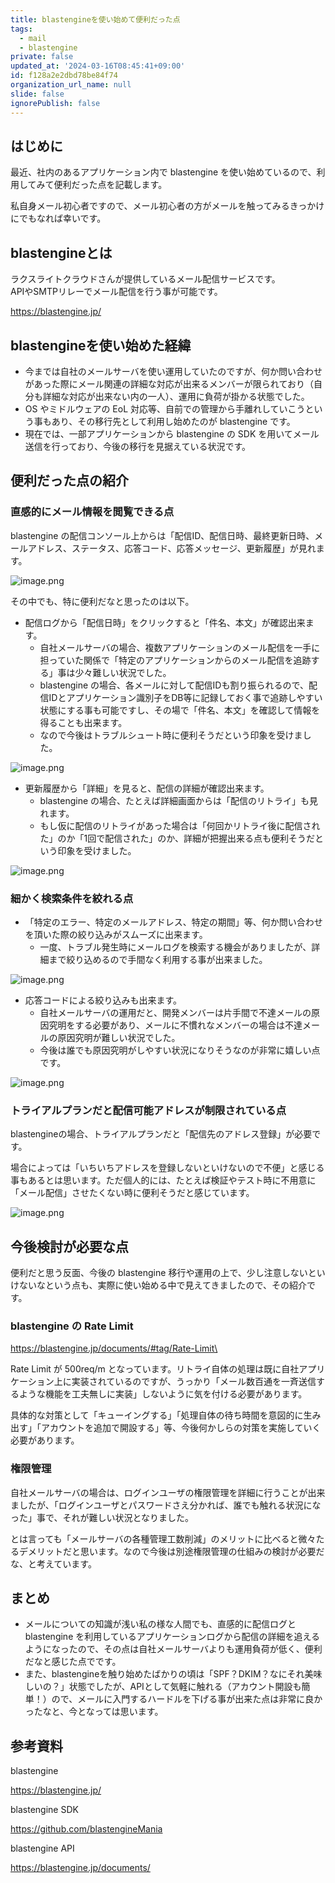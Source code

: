 ```yaml
---
title: blastengineを使い始めて便利だった点
tags:
  - mail
  - blastengine
private: false
updated_at: '2024-03-16T08:45:41+09:00'
id: f128a2e2dbd78be84f74
organization_url_name: null
slide: false
ignorePublish: false
---
```

## はじめに

最近、社内のあるアプリケーション内で blastengine を使い始めているので、利用してみて便利だった点を記載します。

私自身メール初心者ですので、メール初心者の方がメールを触ってみるきっかけにでもなれば幸いです。

## blastengineとは

ラクスライトクラウドさんが提供しているメール配信サービスです。  
APIやSMTPリレーでメール配信を行う事が可能です。

https://blastengine.jp/

## blastengineを使い始めた経緯

- 今までは自社のメールサーバを使い運用していたのですが、何か問い合わせがあった際にメール関連の詳細な対応が出来るメンバーが限られており（自分も詳細な対応が出来ない内の一人）、運用に負荷が掛かる状態でした。
- OS やミドルウェアの EoL 対応等、自前での管理から手離れしていこうという事もあり、その移行先として利用し始めたのが blastengine です。
- 現在では、一部アプリケーションから blastengine の SDK を用いてメール送信を行っており、今後の移行を見据えている状況です。

## 便利だった点の紹介

### 直感的にメール情報を閲覧できる点

blastengine の配信コンソール上からは「配信ID、配信日時、最終更新日時、メールアドレス、ステータス、応答コード、応答メッセージ、更新履歴」が見れます。  

![image.png](https://qiita-image-store.s3.ap-northeast-1.amazonaws.com/0/411902/1425a174-e4b1-50ad-cdae-0303032b5ac8.png)

その中でも、特に便利だなと思ったのは以下。

- 配信ログから「配信日時」をクリックすると「件名、本文」が確認出来ます。
  - 自社メールサーバの場合、複数アプリケーションのメール配信を一手に担っていた関係で「特定のアプリケーションからのメール配信を追跡する」事は少々難しい状況でした。
  - blastengine の場合、各メールに対して配信IDも割り振られるので、配信IDとアプリケーション識別子をDB等に記録しておく事で追跡しやすい状態にする事も可能ですし、その場で「件名、本文」を確認して情報を得ることも出来ます。
  - なので今後はトラブルシュート時に便利そうだという印象を受けました。

![image.png](https://qiita-image-store.s3.ap-northeast-1.amazonaws.com/0/411902/146909a9-305d-b542-3a26-7b7dc2560c4c.png)

- 更新履歴から「詳細」を見ると、配信の詳細が確認出来ます。
  - blastengine の場合、たとえば詳細画面からは「配信のリトライ」も見れます。
  - もし仮に配信のリトライがあった場合は「何回かリトライ後に配信された」のか「1回で配信された」のか、詳細が把握出来る点も便利そうだという印象を受けました。

![image.png](https://qiita-image-store.s3.ap-northeast-1.amazonaws.com/0/411902/a6960ab0-088d-2dd8-0d1e-91c89a171e37.png)

### 細かく検索条件を絞れる点

- 「特定のエラー、特定のメールアドレス、特定の期間」等、何か問い合わせを頂いた際の絞り込みがスムーズに出来ます。
  - 一度、トラブル発生時にメールログを検索する機会がありましたが、詳細まで絞り込めるので手間なく利用する事が出来ました。

![image.png](https://qiita-image-store.s3.ap-northeast-1.amazonaws.com/0/411902/853dc0e9-cf09-3919-67db-2b32f2900bba.png)

- 応答コードによる絞り込みも出来ます。
  - 自社メールサーバの運用だと、開発メンバーは片手間で不達メールの原因究明をする必要があり、メールに不慣れなメンバーの場合は不達メールの原因究明が難しい状況でした。
  - 今後は誰でも原因究明がしやすい状況になりそうなのが非常に嬉しい点です。

![image.png](https://qiita-image-store.s3.ap-northeast-1.amazonaws.com/0/411902/4c691242-0153-9299-5b5b-5990c832fb6e.png)

### トライアルプランだと配信可能アドレスが制限されている点

blastengineの場合、トライアルプランだと「配信先のアドレス登録」が必要です。

場合によっては「いちいちアドレスを登録しないといけないので不便」と感じる事もあるとは思います。ただ個人的には、たとえば検証やテスト時に不用意に「メール配信」させたくない時に便利そうだと感じています。

![image.png](https://qiita-image-store.s3.ap-northeast-1.amazonaws.com/0/411902/f8bc57bc-9d70-82f9-607b-689ab4aeb137.png)

## 今後検討が必要な点

便利だと思う反面、今後の blastengine 移行や運用の上で、少し注意しないといけないなという点も、実際に使い始める中で見えてきましたので、その紹介です。

### blastengine の Rate Limit

https://blastengine.jp/documents/#tag/Rate-Limit\

Rate Limit が 500req/m となっています。リトライ自体の処理は既に自社アプリケーション上に実装されているのですが、うっかり「メール数百通を一斉送信するような機能を工夫無しに実装」しないように気を付ける必要があります。

具体的な対策として「キューイングする」「処理自体の待ち時間を意図的に生み出す」「アカウントを追加で開設する」等、今後何かしらの対策を実施していく必要があります。

### 権限管理

自社メールサーバの場合は、ログインユーザの権限管理を詳細に行うことが出来ましたが、「ログインユーザとパスワードさえ分かれば、誰でも触れる状況になった」事で、それが難しい状況となりました。

とは言っても「メールサーバの各種管理工数削減」のメリットに比べると微々たるデメリットだと思います。なので今後は別途権限管理の仕組みの検討が必要だな、と考えています。

## まとめ

- メールについての知識が浅い私の様な人間でも、直感的に配信ログと blastengine を利用しているアプリケーションログから配信の詳細を追えるようになったので、その点は自社メールサーバよりも運用負荷が低く、便利だなと感じた点でです。
- また、blastengineを触り始めたばかりの頃は「SPF？DKIM？なにそれ美味しいの？」状態でしたが、APIとして気軽に触れる（アカウント開設も簡単！）ので、メールに入門するハードルを下げる事が出来た点は非常に良かったなと、今となっては思います。

## 参考資料

blastengine

https://blastengine.jp/

blastengine SDK

https://github.com/blastengineMania

blastengine API

https://blastengine.jp/documents/

